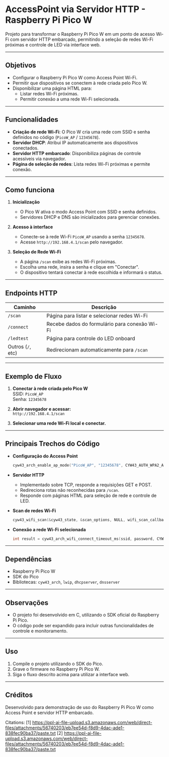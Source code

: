 # AccessPoint via Servidor HTTP - Raspberry Pi Pico W

Projeto para transformar o Raspberry Pi Pico W em um ponto de acesso Wi-Fi com servidor HTTP embarcado, permitindo a seleção de redes Wi-Fi próximas e controle de LED via interface web.

---

## Objetivos

- Configurar o Raspberry Pi Pico W como Access Point Wi-Fi.
- Permitir que dispositivos se conectem à rede criada pelo Pico W.
- Disponibilizar uma página HTML para:
  - Listar redes Wi-Fi próximas.
  - Permitir conexão a uma rede Wi-Fi selecionada.

---

## Funcionalidades

- **Criação de rede Wi-Fi**: O Pico W cria uma rede com SSID e senha definidos no código (`PicoW_AP` / `12345678`).
- **Servidor DHCP**: Atribui IP automaticamente aos dispositivos conectados.
- **Servidor HTTP embarcado**: Disponibiliza páginas de controle acessíveis via navegador.
- **Página de seleção de redes**: Lista redes Wi-Fi próximas e permite conexão.

---

## Como funciona

1. **Inicialização**
   - O Pico W ativa o modo Access Point com SSID e senha definidos.
   - Servidores DHCP e DNS são inicializados para gerenciar conexões.

2. **Acesso à interface**
   - Conecte-se à rede Wi-Fi `PicoW_AP` usando a senha `12345678`.
   - Acesse `http://192.168.4.1/scan` pelo navegador.

3. **Seleção de Rede Wi-Fi**
   - A página `/scan` exibe as redes Wi-Fi próximas.
   - Escolha uma rede, insira a senha e clique em "Conectar".
   - O dispositivo tentará conectar à rede escolhida e informará o status.

---

## Endpoints HTTP

| Caminho               | Descrição                                    |
|-----------------------|----------------------------------------------|
| `/scan`               | Página para listar e selecionar redes Wi-Fi  |
| `/connect`            | Recebe dados do formulário para conexão Wi-Fi|
| `/ledtest`            | Página para controle do LED onboard          |
| Outros (`/`, etc)     | Redirecionam automaticamente para `/scan`    |

---

## Exemplo de Fluxo

1. **Conectar à rede criada pelo Pico W**  
   SSID: `PicoW_AP`  
   Senha: `12345678`

2. **Abrir navegador e acessar:**  
   `http://192.168.4.1/scan`

3. **Selecionar uma rede Wi-Fi local e conectar.**


---

## Principais Trechos do Código

- **Configuração do Access Point**
  ```c
  cyw43_arch_enable_ap_mode("PicoW_AP", "12345678", CYW43_AUTH_WPA2_AES_PSK);
  ```

- **Servidor HTTP**
  - Implementado sobre TCP, responde a requisições GET e POST.
  - Redireciona rotas não reconhecidas para `/scan`.
  - Responde com páginas HTML para seleção de rede e controle de LED.

- **Scan de redes Wi-Fi**
  ```c
  cyw43_wifi_scan(&cyw43_state, &scan_options, NULL, wifi_scan_callback);
  ```

- **Conexão a rede Wi-Fi selecionada**
  ```c
  int result = cyw43_arch_wifi_connect_timeout_ms(ssid, password, CYW43_AUTH_WPA2_AES_PSK, 30000);
  ```

---

## Dependências

- Raspberry Pi Pico W
- SDK do Pico
- Bibliotecas: `cyw43_arch`, `lwip`, `dhcpserver`, `dnsserver`

---

## Observações

- O projeto foi desenvolvido em C, utilizando o SDK oficial do Raspberry Pi Pico.
- O código pode ser expandido para incluir outras funcionalidades de controle e monitoramento.

---

## Uso

1. Compile o projeto utilizando o SDK do Pico.
2. Grave o firmware no Raspberry Pi Pico W.
3. Siga o fluxo descrito acima para utilizar a interface web.

---

## Créditos

Desenvolvido para demonstração de uso do Raspberry Pi Pico W como Access Point e servidor HTTP embarcado.

Citations:
[1] https://ppl-ai-file-upload.s3.amazonaws.com/web/direct-files/attachments/56740203/eb7ee54d-f8d9-4dac-ade1-838fec90ba37/paste.txt
[2] https://ppl-ai-file-upload.s3.amazonaws.com/web/direct-files/attachments/56740203/eb7ee54d-f8d9-4dac-ade1-838fec90ba37/paste.txt
